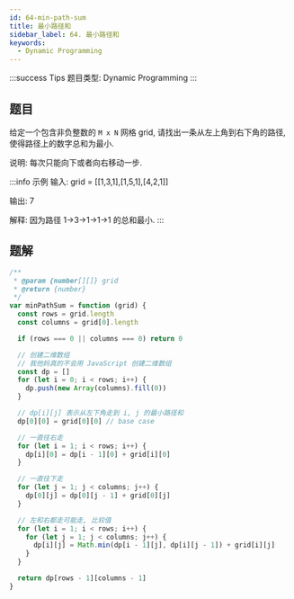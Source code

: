 ```yaml
---
id: 64-min-path-sum
title: 最小路径和
sidebar_label: 64. 最小路径和
keywords:
  - Dynamic Programming
---
```


:::success Tips
题目类型: Dynamic Programming
:::

## 题目

给定一个包含非负整数的 `M x N` 网格 grid, 请找出一条从左上角到右下角的路径, 使得路径上的数字总和为最小.

说明: 每次只能向下或者向右移动一步.

:::info 示例
输入: grid = [[1,3,1],[1,5,1],[4,2,1]]

输出: 7

解释: 因为路径 1→3→1→1→1 的总和最小.
:::

## 题解

```ts
/**
 * @param {number[][]} grid
 * @return {number}
 */
var minPathSum = function (grid) {
  const rows = grid.length
  const columns = grid[0].length

  if (rows === 0 || columns === 0) return 0

  // 创建二维数组
  // 我他妈真的不会用 JavaScript 创建二维数组
  const dp = []
  for (let i = 0; i < rows; i++) {
    dp.push(new Array(columns).fill(0))
  }

  // dp[i][j] 表示从左下角走到 i, j 的最小路径和
  dp[0][0] = grid[0][0] // base case

  // 一直往右走
  for (let i = 1; i < rows; i++) {
    dp[i][0] = dp[i - 1][0] + grid[i][0]
  }

  // 一直往下走
  for (let j = 1; j < columns; j++) {
    dp[0][j] = dp[0][j - 1] + grid[0][j]
  }

  // 左和右都走可能走, 比较值
  for (let i = 1; i < rows; i++) {
    for (let j = 1; j < columns; j++) {
      dp[i][j] = Math.min(dp[i - 1][j], dp[i][j - 1]) + grid[i][j]
    }
  }

  return dp[rows - 1][columns - 1]
}
```
